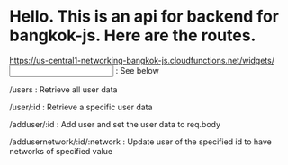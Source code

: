 # Hello. This is an api for backend for bangkok-js. Here are the routes.

https://us-central1-networking-bangkok-js.cloudfunctions.net/widgets/<input> : See below

/users : Retrieve all user data

/user/:id : Retrieve a specific user data

/adduser/:id : Add user and set the user data to req.body

/addusernetwork/:id/:network : Update user of the specified id to have networks of specified value
